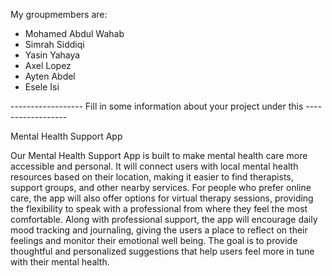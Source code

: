 My groupmembers are:
- Mohamed Abdul Wahab
- Simrah Siddiqi
- Yasin Yahaya
- Axel Lopez
- Ayten Abdel
- Esele Isi


------------------ Fill in some information about your project under this ------------------

Mental Health Support App

Our Mental Health Support App is built to make mental health care more accessible and personal. It will connect users with local mental health resources based on their location, making it easier to find therapists, support groups, and other nearby services. For people who prefer online care, the app will also offer options for virtual therapy sessions, providing the flexibility to speak with a professional from where they feel the most comfortable. Along with professional support, the app will encourage daily mood tracking and journaling, giving the users a place to reflect on their feelings and monitor their emotional well being. The goal is to provide thoughtful and personalized suggestions that help users feel more in tune with their mental health.
